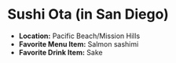 # Sushi Ota (in San Diego)
- **Location:** Pacific Beach/Mission Hills
- **Favorite Menu Item:** Salmon sashimi
- **Favorite Drink Item:** Sake

